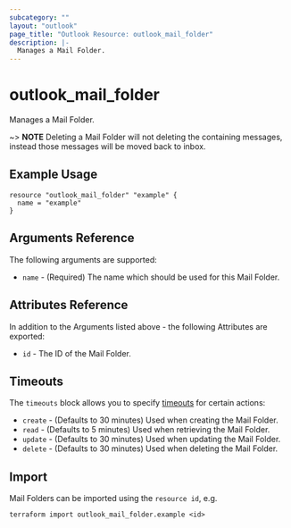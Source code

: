 ```yaml
---
subcategory: ""
layout: "outlook"
page_title: "Outlook Resource: outlook_mail_folder"
description: |-
  Manages a Mail Folder.
---
```


# outlook_mail_folder

Manages a Mail Folder.

~> **NOTE** Deleting a Mail Folder will not deleting the containing messages, instead those messages will be moved back to inbox. 

## Example Usage

```hcl
resource "outlook_mail_folder" "example" {
  name = "example"
}
```

## Arguments Reference

The following arguments are supported:

* `name` - (Required) The name which should be used for this Mail Folder.

## Attributes Reference

In addition to the Arguments listed above - the following Attributes are exported:

* `id` - The ID of the Mail Folder.

## Timeouts

The `timeouts` block allows you to specify [timeouts](https://www.terraform.io/docs/configuration/resources.html#timeouts) for certain actions:

* `create` - (Defaults to 30 minutes) Used when creating the Mail Folder.
* `read` - (Defaults to 5 minutes) Used when retrieving the Mail Folder.
* `update` - (Defaults to 30 minutes) Used when updating the Mail Folder.
* `delete` - (Defaults to 30 minutes) Used when deleting the Mail Folder.

## Import

Mail Folders can be imported using the `resource id`, e.g.

```shell
terraform import outlook_mail_folder.example <id>
```
